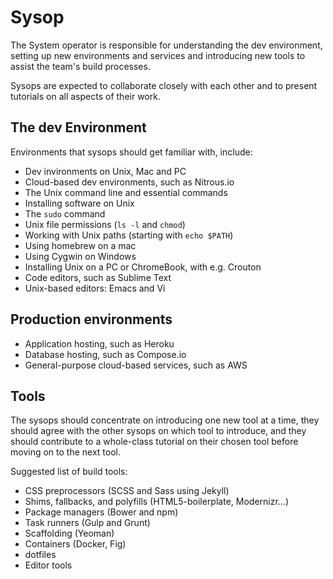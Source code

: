 # Sysop

The System operator is responsible for understanding the dev environment, setting up new environments and services and introducing new tools to assist the team's build processes.

Sysops are expected to collaborate closely with each other and to present tutorials on all aspects of their work.

## The dev Environment

Environments that sysops should get familiar with, include:
* Dev invironments on Unix, Mac and PC
* Cloud-based dev environments, such as Nitrous.io
* The Unix command line and essential commands
* Installing software on Unix
* The `sudo` command
* Unix file permissions (`ls -l` and `chmod`)
* Working with Unix paths (starting with `echo $PATH`)
* Using homebrew on a mac 
* Using Cygwin on Windows
* Installing Unix on a PC or ChromeBook, with e.g. Crouton 
* Code editors, such as Sublime Text
* Unix-based editors: Emacs and Vi

## Production environments

* Application hosting, such as Heroku
* Database hosting, such as Compose.io 
* General-purpose cloud-based services, such as AWS 

## Tools

The sysops should concentrate on introducing one new tool at a time, they should agree with the other sysops on which tool to introduce, and they should contribute to a whole-class tutorial on their chosen tool before moving on to the next tool.

Suggested list of build tools:
* CSS preprocessors (SCSS and Sass using Jekyll)
* Shims, fallbacks, and polyfills (HTML5-boilerplate, Modernizr...)
* Package managers (Bower and npm)
* Task runners (Gulp and Grunt)
* Scaffolding (Yeoman)
* Containers (Docker, Fig)
* dotfiles
* Editor tools


